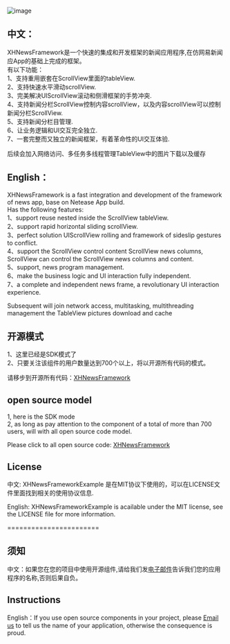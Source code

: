 ![image](https://github.com/JackTeam/XHNewsFrameworkExample/raw/master/Screenshots/XHNewsFrameworkExample.gif)

## 中文：   
XHNewsFramework是一个快速的集成和开发框架的新闻应用程序,在仿网易新闻应App的基础上完成的框架。   
有以下功能：             
1、支持重用嵌套在ScrollView里面的tableView.        
2、支持快速水平滑动scrollView.        
3、完美解决UIScrollView滚动和侧滑框架的手势冲突.        
4、支持新闻分栏ScrollView控制内容scrollView，以及内容scrollView可以控制新闻分栏ScrollView.        
5、支持新闻分栏目管理.        
6、让业务逻辑和UI交互完全独立.        
7、一套完整而又独立的新闻框架，有着革命性的UI交互体验.        

后续会加入网络访问、多任务多线程管理TableView中的图片下载以及缓存        


## English：    
XHNewsFramework is a fast integration and development of the framework of news app, base on Netease App build.       
Has the following features:       
1、support reuse nested inside the ScrollView tableView.       
2、support rapid horizontal sliding scrollView.       
3、perfect solution UIScrollView rolling and framework of sideslip gestures to conflict.       
4、support the ScrollView control content ScrollView news columns, ScrollView can control the ScrollView news columns and content.       
5、support, news program management.       
6、make the business logic and UI interaction fully independent.       
7、a complete and independent news frame, a revolutionary UI interaction experience.      
       
Subsequent will join network access, multitasking, multithreading management the TableView pictures download and cache              
## 开源模式     
1、这里已经是SDK模式了      
2、只要关注该组件的用户数量达到700个以上，将以开源所有代码的模式。    

请移步到开源所有代码：[XHNewsFramework](https://github.com/JackTeam/XHNewsFramework)      

## open source model
1, here is the SDK mode    
2, as long as pay attention to the component of a total of more than 700 users, will with all open source code model.   

Please click to all open source code: [XHNewsFramework](https://github.com/JackTeam/XHNewsFramework)     


## License

中文: XHNewsFrameworkExample 是在MIT协议下使用的，可以在LICENSE文件里面找到相关的使用协议信息.     

English: XHNewsFrameworkExample is acailable under the MIT license, see the LICENSE file for more information.     

=======================
## 须知       
中文：如果您在您的项目中使用开源组件,请给我们发[电子邮件](mailto:xhzengAIB@gmail.com?subject=From%20GitHub%20XHScreenCaptureSDKSimple)告诉我们您的应用程序的名称,否则后果自负。         

## Instructions
         
English：If you use open source components in your project, please [Email us](mailto:xhzengAIB@gmail.com?subject=From%20GitHub%20XHNewsFrameworkExample) to tell us the name of your application, otherwise the consequence is proud.

